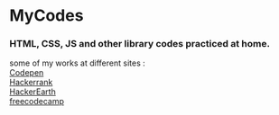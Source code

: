 # MyCodes
### HTML, CSS, JS and other library codes practiced at home.

some of my works at different sites : </br>
[Codepen](https://codepen.io/mohandast52/#) </br>
[Hackerrank](https://www.hackerrank.com/mohandast52) </br>
[HackerEarth](https://www.hackerearth.com/@mohandast52) </br>
[freecodecamp](https://www.freecodecamp.org/mohandast52) </br>
